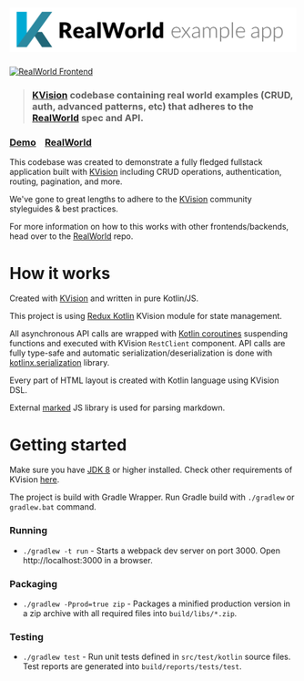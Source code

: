 # ![RealWorld Example App](kvision-logo.png)

[![RealWorld Frontend](https://img.shields.io/badge/realworld-frontend-%23783578.svg)](http://realworld.io)

> ### [KVision](https://github.com/rjaros/kvision) codebase containing real world examples (CRUD, auth, advanced patterns, etc) that adheres to the [RealWorld](https://github.com/gothinkster/realworld) spec and API.

### [Demo](https://rjaros.github.io/kvision-realworld-example-app/)&nbsp;&nbsp;&nbsp;&nbsp;[RealWorld](https://github.com/gothinkster/realworld)

This codebase was created to demonstrate a fully fledged fullstack application built with [KVision](https://github.com/rjaros/kvision) including CRUD operations, authentication, routing, pagination, and more.

We've gone to great lengths to adhere to the [KVision](https://github.com/rjaros/kvision) community styleguides & best practices.

For more information on how to this works with other frontends/backends, head over to the [RealWorld](https://github.com/gothinkster/realworld) repo.

# How it works

Created with [KVision](https://github.com/rjaros/kvision) and written in pure Kotlin/JS.

This project is using [Redux Kotlin](https://reduxkotlin.org/) KVision module for state management.

All asynchronous API calls are wrapped with [Kotlin coroutines](https://github.com/Kotlin/kotlinx.coroutines) suspending 
functions and executed with KVision `RestClient` component. API calls are fully type-safe and automatic
serialization/deserialization is done with [kotlinx.serialization](https://github.com/Kotlin/kotlinx.serialization) library.

Every part of HTML layout is created with Kotlin language using KVision DSL.

External [marked](https://www.npmjs.com/package/marked) JS library is used for parsing markdown.

# Getting started

Make sure you have [JDK 8](https://openjdk.java.net/) or higher installed. Check other requirements of KVision [here](https://kvision.gitbook.io/kvision-guide/part-1-fundamentals/setting-up).

The project is build with Gradle Wrapper. Run Gradle build with `./gradlew` or `gradlew.bat` command.

### Running
* `./gradlew -t run` - Starts a webpack dev server on port 3000. Open http://localhost:3000 in a browser.

### Packaging
* `./gradlew -Pprod=true zip` - Packages a minified production version in a zip archive with all required files into `build/libs/*.zip`.

### Testing
* `./gradlew test` - Run unit tests defined in `src/test/kotlin` source files. Test reports are generated into `build/reports/tests/test`.
